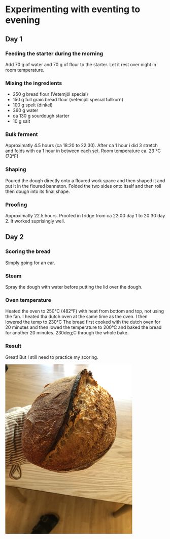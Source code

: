 # Experimenting with eventing to evening

## Day 1
### Feeding the starter during the morning
Add 70 g of water and 70 g of flour to the starter. Let it rest over night in room temperature.

### Mixing the ingredients
- 250 g bread flour (Vetemjöl special)
- 150 g full grain bread flour (vetemjöl special fullkorn)
- 100 g spelt (dinkel)
- 360 g water 
- ca 130 g sourdough starter
- 10 g salt

### Bulk ferment
Approximatly 4.5 hours (ca 18:20 to 22:30). After ca 1 hour i did 3 stretch and folds with ca 1 hour in between each set.
Room temperature ca. 23 &deg;C (73&deg;F)

### Shaping
Poured the dough directly onto a floured work space and then shaped it and put it in the floured banneton. Folded the two sides onto itself and then roll then dough into its final shape.

### Proofing
Approximatly 22.5 hours. Proofed in fridge from ca 22:00 day 1 to 20:30 day 2. It worked suprisingly well.

## Day 2
### Scoring the bread
Simply going for an ear.

### Steam
Spray the dough with water before putting the lid over the dough.

### Oven temperature 

Heated the oven to 250&deg;C (482&deg;F) with heat from bottom and top, not using the fan. I heated tha dutch oven at the same time as the oven. I then lowered the temp to 230&deg;C The bread first cooked with the dutch oven for 20 minutes and then lowed the temperature to 200&deg;C and baked the bread for another 20 minutes. 230deg;C through the whole bake.

### Result
Great! But I still need to practice my scoring.

<img src="https://github.com/jemstedt/baking/blob/main/images/bread220127.jpg" alt="bread220127" width="400"/>

